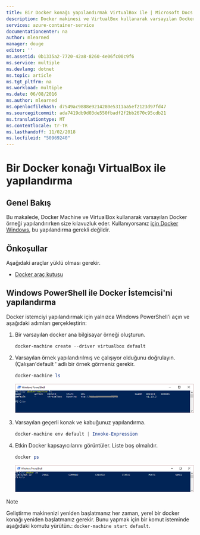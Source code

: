 ```yaml
---
title: Bir Docker konağı yapılandırmak VirtualBox ile | Microsoft Docs
description: Docker makinesi ve VirtualBox kullanarak varsayılan Docker örneği yapılandırmak için adım adım yönergeler
services: azure-container-service
documentationcenter: na
author: mlearned
manager: douge
editor: ''
ms.assetid: 0b1335a2-7720-42a8-8260-4e06fc00c9f6
ms.service: multiple
ms.devlang: dotnet
ms.topic: article
ms.tgt_pltfrm: na
ms.workload: multiple
ms.date: 06/08/2016
ms.author: mlearned
ms.openlocfilehash: d7549ac9888e9214280e5311aa5ef2123d97fd47
ms.sourcegitcommit: ada7419db9d03de550fbadf2f2bb2670c95cdb21
ms.translationtype: MT
ms.contentlocale: tr-TR
ms.lasthandoff: 11/02/2018
ms.locfileid: "50969240"
---
```

# <a name="configure-a-docker-host-with-virtualbox"></a>Bir Docker konağı VirtualBox ile yapılandırma
## <a name="overview"></a>Genel Bakış
Bu makalede, Docker Machine ve VirtualBox kullanarak varsayılan Docker örneği yapılandırırken size kılavuzluk eder. Kullanıyorsanız [için Docker Windows](https://www.docker.com/products/docker-desktop), bu yapılandırma gerekli değildir.

## <a name="prerequisites"></a>Önkoşullar
Aşağıdaki araçlar yüklü olması gerekir.

* [Docker araç kutusu](https://github.com/docker/toolbox/releases)

## <a name="configuring-the-docker-client-with-windows-powershell"></a>Windows PowerShell ile Docker İstemcisi'ni yapılandırma
Docker istemciyi yapılandırmak için yalnızca Windows PowerShell'i açın ve aşağıdaki adımları gerçekleştirin:

1. Bir varsayılan docker ana bilgisayar örneği oluşturun.
   
    ```PowerShell
    docker-machine create --driver virtualbox default
    ```
2. Varsayılan örnek yapılandırılmış ve çalışıyor olduğunu doğrulayın. (Çalışan'default ' adlı bir örnek görmeniz gerekir.
   
    ```PowerShell
    docker-machine ls 
    ```
   
    ![docker-machine ls çıkış][0]
3. Varsayılan geçerli konak ve kabuğunuz yapılandırma.
   
    ```PowerShell
    docker-machine env default | Invoke-Expression
    ```
4. Etkin Docker kapsayıcılarını görüntüler. Liste boş olmalıdır.
   
    ```PowerShell
    docker ps
    ```
   
    ![docker ps çıkış][1]

> [!NOTE]
> Geliştirme makinenizi yeniden başlatmanız her zaman, yerel bir docker konağı yeniden başlatmanız gerekir.
> Bunu yapmak için bir komut isteminde aşağıdaki komutu yürütün.: `docker-machine start default`.
> 
> 

[0]: ./media/vs-azure-tools-docker-setup/docker-machine-ls.png
[1]: ./media/vs-azure-tools-docker-setup/docker-ps.png
